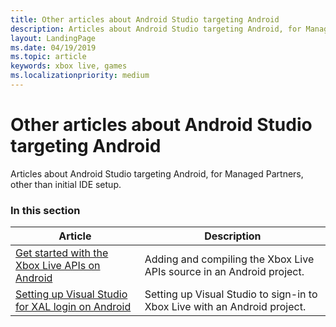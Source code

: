 ```yaml
---
title: Other articles about Android Studio targeting Android
description: Articles about Android Studio targeting Android, for Managed Partners, other than initial IDE setup.
layout: LandingPage
ms.date: 04/19/2019
ms.topic: article
keywords: xbox live, games
ms.localizationpriority: medium
---
```


# Other articles about Android Studio targeting Android

Articles about Android Studio targeting Android, for Managed Partners, other than initial IDE setup.


### In this section

| Article | Description |
|---------|-------------|
| [Get started with the Xbox Live APIs on Android](android-get-started-with-xsapi.md) | Adding and compiling the Xbox Live APIs source in an Android project. |
| [Setting up Visual Studio for XAL login on Android](android-xal.md) | Setting up Visual Studio to sign-in to Xbox Live with an Android project. |

